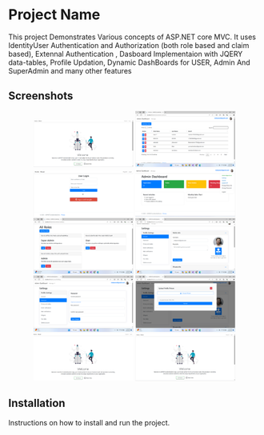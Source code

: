 # Project Name

This project Demonstrates Various concepts of ASP.NET core MVC. It uses IdentityUser Authentication and Authorization (both role based and claim based),
Extennal Authentication ,
Dasboard Implementaion with JQERY data-tables,
Profile Updation,
Dynamic DashBoards for USER, Admin And SuperAdmin and many other features

## Screenshots

<!-- Row 1 -->
<div align="center">
    <img src="ASPNETCoreIdentityDemo\wwwroot\Images\pimg1.png" width="200" />
    <img src="ASPNETCoreIdentityDemo\wwwroot\Images\pimg2.png" width="200" />
    <img src="ASPNETCoreIdentityDemo\wwwroot\Images\pimg3.png" width="200" />
    <img src="ASPNETCoreIdentityDemo\wwwroot\Images\pimg4.png" width="200" />
</div>       
<!-- Row 2 -->
<div align="center">
    <img src="ASPNETCoreIdentityDemo\wwwroot\Images\pimg5.png" width="200" />
    <img src="ASPNETCoreIdentityDemo\wwwroot\Images\pimg6.png" width="200" />
    <img src="ASPNETCoreIdentityDemo\wwwroot\Images\pimg7.png" width="200" />
    <img src="ASPNETCoreIdentityDemo\wwwroot\Images\pimg8.png" width="200" />
</div>

<!-- Row 3 -->
<div align="center">
    <img src="ASPNETCoreIdentityDemo\wwwroot\Images\pimg9.png" width="200" />
    <img src="ASPNETCoreIdentityDemo\wwwroot\Images\pimg10.png" width="200" />
    <!-- Add more images as needed -->
</div>

## Installation

Instructions on how to install and run the project.
